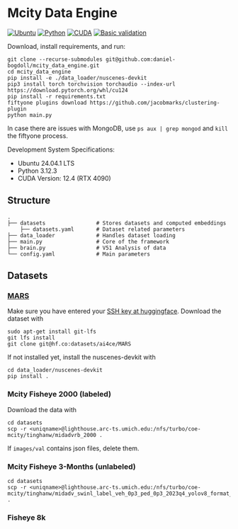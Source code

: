 # Mcity Data Engine
[![Ubuntu](https://img.shields.io/badge/Ubuntu-24.04-blue)]()
[![Python](https://img.shields.io/badge/Python-3.12-blue)]()
[![CUDA](https://img.shields.io/badge/CUDA-12.4-blue)]()
[![Basic validation](https://github.com/daniel-bogdoll/mcity_data_engine/actions/workflows/python-app.yml/badge.svg?branch=main)](https://github.com/daniel-bogdoll/mcity_data_engine/blob/main/.github/workflows/python-app.yml)


Download, install requirements, and run:
```
git clone --recurse-submodules git@github.com:daniel-bogdoll/mcity_data_engine.git
cd mcity_data_engine
pip install -e ./data_loader/nuscenes-devkit
pip3 install torch torchvision torchaudio --index-url https://download.pytorch.org/whl/cu124
pip install -r requirements.txt
fiftyone plugins download https://github.com/jacobmarks/clustering-plugin
python main.py
```

In case there are issues with MongoDB, use ```ps aux | grep mongod``` and ```kill``` the fiftyone process.

Development System Specifications:
- Ubuntu 24.04.1 LTS
- Python 3.12.3
- CUDA Version: 12.4 (RTX 4090)

## Structure

    .
    ├── datasets                # Stores datasets and computed embeddings
        ├── datasets.yaml       # Dataset related parameters
    ├── data_loader             # Handles dataset loading
    ├── main.py                 # Core of the framework
    ├── brain.py                # V51 Analysis of data
    └── config.yaml             # Main parameters

## Datasets

### [MARS](https://ai4ce.github.io/MARS/)
Make sure you have entered your [SSH key at huggingface](https://huggingface.co/settings/keys). Download the dataset with

```
sudo apt-get install git-lfs
git lfs install
git clone git@hf.co:datasets/ai4ce/MARS
```

If not installed yet, install the nuscenes-devkit with

```
cd data_loader/nuscenes-devkit
pip install .
```

### Mcity Fisheye 2000 (labeled)

Download the data with
```
cd datasets
scp -r <uniqname>@lighthouse.arc-ts.umich.edu:/nfs/turbo/coe-mcity/tinghanw/midadvrb_2000 .
```

If ```images/val``` contains json files, delete them.

### Mcity Fisheye 3-Months (unlabeled)
```
cd datasets
scp -r <uniqname>@lighthouse.arc-ts.umich.edu:/nfs/turbo/coe-mcity/tinghanw/midadv_swinl_label_veh_0p3_ped_0p3_2023q4_yolov8_format_v2 .
```

### Fisheye 8k


